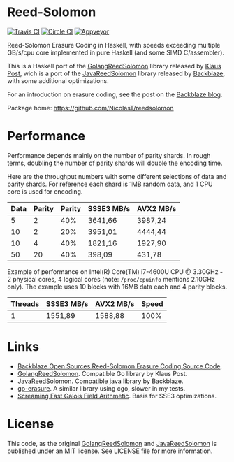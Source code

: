 # Reed-Solomon
[![Travis CI][3]][4]
[![Circle CI][5]][6]
[![Appveyor][7]][8]

[3]: https://travis-ci.org/NicolasT/reedsolomon.svg?branch=master
[4]: https://travis-ci.org/NicolasT/reedsolomon
[5]: https://circleci.com/gh/NicolasT/reedsolomon/tree/master.svg?style=svg
[6]: https://circleci.com/gh/NicolasT/reedsolomon/tree/master
[7]: https://ci.appveyor.com/api/projects/status/wrxftgosavg0vtha/branch/master?svg=true
[8]: https://ci.appveyor.com/project/NicolasT/reedsolomon/branch/master

Reed-Solomon Erasure Coding in Haskell, with speeds exceeding multiple GB/s/cpu core implemented in pure Haskell (and some SIMD C/assembler).

This is a Haskell port of the [GolangReedSolomon](https://github.com/klauspost/reedsolomon) library released by [Klaus Post](http://klauspost.com/), wich is a port of the [JavaReedSolomon](https://github.com/Backblaze/JavaReedSolomon) library released by [Backblaze](http://backblaze.com), with some additional optimizations.

For an introduction on erasure coding, see the post on the [Backblaze blog](https://www.backblaze.com/blog/reed-solomon/).

Package home: https://github.com/NicolasT/reedsolomon

# Performance
Performance depends mainly on the number of parity shards. In rough terms, doubling the number of parity shards will double the encoding time.

Here are the throughput numbers with some different selections of data and parity shards. For reference each shard is 1MB random data, and 1 CPU core is used for encoding.

| Data | Parity | Parity | SSSE3 MB/s | AVX2 MB/s |
|------|--------|--------|------------|-----------|
| 5    | 2      | 40%    | 3641,66    | 3987,24   |
| 10   | 2      | 20%    | 3951,01    | 4444,44   |
| 10   | 4      | 40%    | 1821,16    | 1927,90   |
| 50   | 20     | 40%    |  398,09    |  431,78   |

Example of performance on Intel(R) Core(TM) i7-4600U CPU @ 3.30GHz - 2 physical cores, 4 logical cores (note: `/proc/cpuinfo` mentions 2.10GHz only). The example uses 10 blocks with 16MB data each and 4 parity blocks.

| Threads | SSSE3 MB/s | AVX2 MB/s | Speed |
|---------|------------|-----------|-------|
| 1       | 1551,89    | 1588,88   | 100%  |

# Links
* [Backblaze Open Sources Reed-Solomon Erasure Coding Source Code](https://www.backblaze.com/blog/reed-solomon/).
* [GolangReedSolomon](https://github.com/klauspost/reedsolomon). Compatible Go library by Klaus Post.
* [JavaReedSolomon](https://github.com/Backblaze/JavaReedSolomon). Compatible java library by Backblaze.
* [go-erasure](https://github.com/somethingnew2-0/go-erasure). A similar library using cgo, slower in my tests.
* [Screaming Fast Galois Field Arithmetic](http://www.snia.org/sites/default/files2/SDC2013/presentations/NewThinking/EthanMiller_Screaming_Fast_Galois_Field%20Arithmetic_SIMD%20Instructions.pdf). Basis for SSE3 optimizations.

# License

This code, as the original [GolangReedSolomon](https://github.com/klauspost/reedsolomon) and [JavaReedSolomon](https://github.com/Backblaze/JavaReedSolomon) is published under an MIT license. See LICENSE file for more information.
